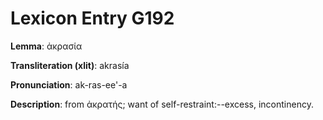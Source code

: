 # Lexicon Entry G192

**Lemma**: ἀκρασία

**Transliteration (xlit)**: akrasía

**Pronunciation**: ak-ras-ee'-a

**Description**:
from ἀκρατής; want of self-restraint:--excess, incontinency.

